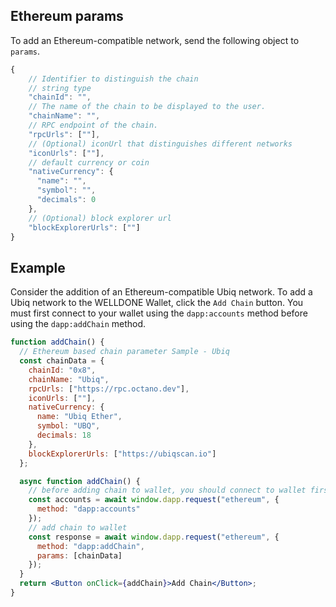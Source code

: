 ## Ethereum params

To add an Ethereum-compatible network, send the following object to `params`.

```jsx title="Ethereum"
{
    // Identifier to distinguish the chain
    // string type
    "chainId": "",
    // The name of the chain to be displayed to the user.
    "chainName": "",
    // RPC endpoint of the chain.
    "rpcUrls": [""],
    // (Optional) iconUrl that distinguishes different networks
    "iconUrls": [""],
    // default currency or coin
    "nativeCurrency": {
      "name": "",
      "symbol": "",
      "decimals": 0
    },
    // (Optional) block explorer url
    "blockExplorerUrls": [""]
}
```

## Example

Consider the addition of an Ethereum-compatible Ubiq network.
To add a Ubiq network to the WELLDONE Wallet, click the `Add Chain` button. You must first connect to your wallet using the `dapp:accounts` method before using the `dapp:addChain` method.

```jsx live
function addChain() {
  // Ethereum based chain parameter Sample - Ubiq
  const chainData = {
    chainId: "0x8",
    chainName: "Ubiq",
    rpcUrls: ["https://rpc.octano.dev"],
    iconUrls: [""],
    nativeCurrency: {
      name: "Ubiq Ether",
      symbol: "UBQ",
      decimals: 18
    },
    blockExplorerUrls: ["https://ubiqscan.io"]
  };

  async function addChain() {
    // before adding chain to wallet, you should connect to wallet first
    const accounts = await window.dapp.request("ethereum", {
      method: "dapp:accounts"
    });
    // add chain to wallet
    const response = await window.dapp.request("ethereum", {
      method: "dapp:addChain",
      params: [chainData]
    });
  }
  return <Button onClick={addChain}>Add Chain</Button>;
}
```
